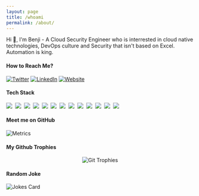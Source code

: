 ```yaml
---
layout: page
title: /whoami
permalink: /about/
---
```


Hi 👋, I'm Benji - A Cloud Security Engineer who is interrested in cloud native technologies, DevOps culture and Security that isn't based on Excel. Automation is king. 

#### How to Reach Me?

[![Twitter](https://img.shields.io/badge/-TWITTER-0077B5?style=for-the-badge&logo=twitter&logoColor=white)](https://twitter.com/spreadthekaozz)
[![LinkedIn](https://img.shields.io/badge/-LINKEDIN-0077B5?style=for-the-badge&logo=linkedin&logoColor=white)](https://www.linkedin.com/in/benjamin-yves-trapp/)
[![Website](https://img.shields.io/badge/-WEBSITE-0077B5?style=for-the-badge&logo=jekyll&logoColor=white)](https://benjitrapp.github.io)


#### Tech Stack

<!-- https://github.com/Ileriayo/markdown-badges -->
<img src="https://img.shields.io/badge/AWS%20-%23FF9900.svg?&style=for-the-badge&logo=amazon-aws&logoColor=white"/>&nbsp;
<img src="https://img.shields.io/badge/docker%20-%230db7ed.svg?&style=for-the-badge&logo=docker&logoColor=white"/>&nbsp;
<img src="https://img.shields.io/badge/kubernetes%20-%23326ce5.svg?&style=for-the-badge&logo=kubernetes&logoColor=white"/>&nbsp;
<img src="https://img.shields.io/badge/terraform-%235835CC.svg?style=for-the-badge&logo=terraform&logoColor=white"/>&nbsp;
<img src="https://img.shields.io/badge/python-3670A0?style=for-the-badge&logo=python&logoColor=ffdd54"/>&nbsp;
<img src="https://img.shields.io/badge/go-%2300ADD8.svg?style=for-the-badge&logo=go&logoColor=white"/>&nbsp;
<img src="https://img.shields.io/badge/java-%23ED8B00.svg?style=for-the-badge&logo=java&logoColor=white"/>&nbsp;
<img src="https://img.shields.io/badge/r-%23276DC3.svg?style=for-the-badge&logo=r&logoColor=white"/>&nbsp;
<img src="https://img.shields.io/badge/shell_script-%23121011.svg?style=for-the-badge&logo=gnu-bash&logoColor=white"/>&nbsp;
<img src="https://img.shields.io/badge/Linux-FCC624?style=for-the-badge&logo=linux&logoColor=black"/>&nbsp;
<img src="https://img.shields.io/badge/Kali-268BEE?style=for-the-badge&logo=kalilinux&logoColor"/>&nbsp;
<img src="https://img.shields.io/badge/Red%20Hat-EE0000?style=for-the-badge&logo=redhat&logoColor=white"/>&nbsp;
<img src="https://img.shields.io/badge/jenkins-%232C5263.svg?style=for-the-badge&logo=jenkins&logoColor=white"/>&nbsp;

#### Meet me on GitHub

![Metrics](https://metrics.lecoq.io/BenjiTrapp?template=classic&base.header=0&isocalendar=1&languages=1&introduction=1&habits=1&stars=1&gists=1&lines=1&repositories=1&traffic=1&repositories=100&repositories.batch=100&repositories.forks=false&repositories.affiliations=owner&isocalendar.duration=half-year&languages.limit=8&languages.sections=most-used&languages.colors=github&languages.threshold=0%25&languages.indepth=false&languages.analysis.timeout=15&languages.categories=markup%2C%20programming&languages.recent.categories=markup%2C%20programming&languages.recent.load=300&languages.recent.days=14&introduction.title=true&habits.from=200&habits.days=14&habits.facts=true&habits.charts=false&habits.trim=false&stars.limit=4&config.timezone=Europe%2FBerlin)

#### My Github Trophies 

<p align="center">
  <img src="https://github-profile-trophy.vercel.app/?username=BenjiTrapp&row=1" alt="Git Trophies">
</p>


#### Random Joke

![Jokes Card](https://readme-jokes.vercel.app/api)

